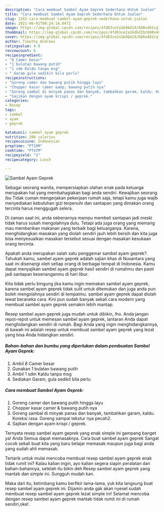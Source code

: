 ```yaml
---
description: "Cara membuat Sambel Ayam Geprek Sederhana Untuk Jualan"
title: "Cara membuat Sambel Ayam Geprek Sederhana Untuk Jualan"
slug: 1262-cara-membuat-sambel-ayam-geprek-sederhana-untuk-jualan
date: 2021-06-01T00:24:14.047Z
image: https://img-global.cpcdn.com/recipes/4fd83ce2a16d6d19/680x482cq70/sambel-ayam-geprek-foto-resep-utama.jpg
thumbnail: https://img-global.cpcdn.com/recipes/4fd83ce2a16d6d19/680x482cq70/sambel-ayam-geprek-foto-resep-utama.jpg
cover: https://img-global.cpcdn.com/recipes/4fd83ce2a16d6d19/680x482cq70/sambel-ayam-geprek-foto-resep-utama.jpg
author: Timothy Andrews
ratingvalue: 4.9
reviewcount: 6
recipeingredient:
- "8 Camer besar"
- "1 bulatan bawang putih"
- "1 sdm Kaldu tanpa msg"
- " Garam gula sedikit bila perlu"
recipeinstructions:
- "Goreng camer dan bawang putih hingga layu"
- "Chopper kasar camer &amp; bawang putih nya"
- "Goreng sambal di minyak panas dan banyak, tambahkan garam, kaldu. Koreksi rasa. Goreng sampai tekstur nya pecah2."
- "Sajikan dengan ayam krispi / geprek."
categories:
- Resep
tags:
- sambel
- ayam
- geprek

katakunci: sambel ayam geprek 
nutrition: 208 calories
recipecuisine: Indonesian
preptime: "PT19M"
cooktime: "PT47M"
recipeyield: "3"
recipecategory: Lunch

---
```



![Sambel Ayam Geprek](https://img-global.cpcdn.com/recipes/4fd83ce2a16d6d19/680x482cq70/sambel-ayam-geprek-foto-resep-utama.jpg)

Sebagai seorang wanita, mempersiapkan olahan enak pada keluarga merupakan hal yang membahagiakan bagi anda sendiri. Kewajiban seorang ibu Tidak cuman mengerjakan pekerjaan rumah saja, tetapi kamu juga wajib menyediakan kebutuhan gizi terpenuhi dan santapan yang dimakan orang tercinta harus menggugah selera.

Di zaman  saat ini, anda sebenarnya mampu membeli santapan jadi meski tidak harus susah mengolahnya dulu. Tetapi ada juga orang yang memang mau memberikan makanan yang terbaik bagi keluarganya. Karena, menghidangkan masakan yang diolah sendiri jauh lebih bersih dan kita juga bisa menyesuaikan masakan tersebut sesuai dengan masakan kesukaan orang tercinta. 



Apakah anda merupakan salah satu penggemar sambel ayam geprek?. Tahukah kamu, sambel ayam geprek adalah sajian khas di Nusantara yang saat ini disenangi oleh setiap orang di berbagai tempat di Indonesia. Kamu dapat menyajikan sambel ayam geprek hasil sendiri di rumahmu dan pasti jadi santapan kesenanganmu di hari libur.

Kita tidak perlu bingung jika kamu ingin memakan sambel ayam geprek, karena sambel ayam geprek tidak sulit untuk ditemukan dan juga anda pun boleh mengolahnya sendiri di tempatmu. sambel ayam geprek dapat diolah lewat beraneka cara. Kini pun sudah banyak sekali cara modern yang membuat sambel ayam geprek semakin lebih mantap.

Resep sambel ayam geprek juga mudah untuk dibikin, lho. Anda jangan repot-repot untuk memesan sambel ayam geprek, lantaran Anda dapat menghidangkan sendiri di rumah. Bagi Anda yang ingin menghidangkannya, di bawah ini adalah resep untuk membuat sambel ayam geprek yang lezat yang bisa Anda hidangkan sendiri.

<!--inarticleads1-->

##### Bahan-bahan dan bumbu yang diperlukan dalam pembuatan Sambel Ayam Geprek:

1. Ambil 8 Camer besar
1. Gunakan 1 bulatan bawang putih
1. Ambil 1 sdm Kaldu tanpa msg
1. Sediakan  Garam, gula sedikit bila perlu




<!--inarticleads2-->

##### Cara membuat Sambel Ayam Geprek:

1. Goreng camer dan bawang putih hingga layu
1. Chopper kasar camer &amp; bawang putih nya
1. Goreng sambal di minyak panas dan banyak, tambahkan garam, kaldu. Koreksi rasa. Goreng sampai tekstur nya pecah2.
1. Sajikan dengan ayam krispi / geprek.




Ternyata resep sambel ayam geprek yang enak simple ini gampang banget ya! Anda Semua dapat memasaknya. Cara buat sambel ayam geprek Sangat cocok sekali buat kita yang baru belajar memasak maupun juga bagi anda yang sudah ahli memasak.

Tertarik untuk mulai mencoba membuat resep sambel ayam geprek enak tidak rumit ini? Kalau kalian ingin, ayo kalian segera siapin peralatan dan bahan-bahannya, setelah itu bikin deh Resep sambel ayam geprek yang mantab dan simple ini. Sungguh mudah kan. 

Maka dari itu, ketimbang kamu berfikir lama-lama, yuk kita langsung buat resep sambel ayam geprek ini. Dijamin anda gak akan nyesel sudah membuat resep sambel ayam geprek lezat simple ini! Selamat mencoba dengan resep sambel ayam geprek mantab tidak rumit ini di rumah sendiri,oke!.

